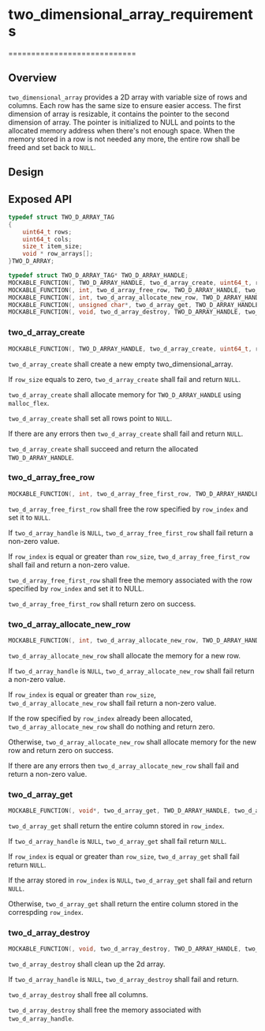 # two_dimensional_array_requirements
============================

## Overview

`two_dimensional_array` provides a 2D array with variable size of rows and columns. Each row has the same size to ensure easier access. The first dimension of array is resizable, it contains the pointer to the second dimension of array. The pointer is initialized to NULL and points to the allocated memory address when there's not enough space. When the memory stored in a row is not needed any more, the entire row shall be freed and set back to `NULL`.

## Design


## Exposed API
```c
typedef struct TWO_D_ARRAY_TAG
{
    uint64_t rows;
    uint64_t cols;
    size_t item_size;
    void * row_arrays[];
}TWO_D_ARRAY;

typedef struct TWO_D_ARRAY_TAG* TWO_D_ARRAY_HANDLE;
MOCKABLE_FUNCTION(, TWO_D_ARRAY_HANDLE, two_d_array_create, uint64_t, row_size, uint64_t, col_size, size_t, item_size);
MOCKABLE_FUNCTION(, int, two_d_array_free_row, TWO_D_ARRAY_HANDLE, two_d_array_handle, uint64_t, row_index);
MOCKABLE_FUNCTION(, int, two_d_array_allocate_new_row, TWO_D_ARRAY_HANDLE, two_d_array_handle, uint64_t, row_index);
MOCKABLE_FUNCTION(, unsigned char*, two_d_array_get, TWO_D_ARRAY_HANDLE, two_d_array_handle, uint64_t, row_index);
MOCKABLE_FUNCTION(, void, two_d_array_destroy, TWO_D_ARRAY_HANDLE, two_d_array_handle);
```

### two_d_array_create

```c
MOCKABLE_FUNCTION(, TWO_D_ARRAY_HANDLE, two_d_array_create, uint64_t, row_size, uint64_t, col_size);
```

`two_d_array_create` shall create a new empty two_dimensional_array.

If `row_size` equals to zero, `two_d_array_create` shall fail and return `NULL`.

`two_d_array_create` shall allocate memory for `TWO_D_ARRAY_HANDLE` using `malloc_flex`.

`two_d_array_create` shall set all rows point to `NULL`.

If there are any errors then `two_d_array_create` shall fail and return `NULL`.

`two_d_array_create` shall succeed and return the allocated `TWO_D_ARRAY_HANDLE`.

### two_d_array_free_row

```c
MOCKABLE_FUNCTION(, int, two_d_array_free_first_row, TWO_D_ARRAY_HANDLE, two_d_array_handle, uint64_t, row_index);
```

`two_d_array_free_first_row` shall free the row specified by `row_index` and set it to `NULL`.

If `two_d_array_handle` is `NULL`, `two_d_array_free_first_row` shall fail return a non-zero value.

If `row_index` is equal or greater than `row_size`, `two_d_array_free_first_row` shall fail and return a non-zero value.

`two_d_array_free_first_row` shall free the memory associated with the row specified by `row_index` and set it to NULL.

`two_d_array_free_first_row` shall return zero on success.

### two_d_array_allocate_new_row

```c
MOCKABLE_FUNCTION(, int, two_d_array_allocate_new_row, TWO_D_ARRAY_HANDLE, two_d_array_handle, uint64_t, row_index, size_t, item_size);
```

`two_d_array_allocate_new_row` shall allocate the memory for a new row.

If `two_d_array_handle` is `NULL`, `two_d_array_allocate_new_row` shall fail return a non-zero value.

If `row_index` is equal or greater than `row_size`, `two_d_array_allocate_new_row` shall fail return a non-zero value.

If the row specified by `row_index` already been allocated, `two_d_array_allocate_new_row` shall do nothing and return zero.

Otherwise, `two_d_array_allocate_new_row` shall allocate memory for the new row and return zero on success.

If there are any errors then `two_d_array_allocate_new_row` shall fail and return a non-zero value.

### two_d_array_get

```c
MOCKABLE_FUNCTION(, void*, two_d_array_get, TWO_D_ARRAY_HANDLE, two_d_array_handle, uint64_t, row_index, uint64_t, col_index);
```

`two_d_array_get` shall return the entire column stored in `row_index`.

If `two_d_array_handle` is `NULL`, `two_d_array_get` shall fail return `NULL`.

If `row_index` is equal or greater than `row_size`, `two_d_array_get` shall fail return `NULL`.

If the array stored in `row_index` is `NULL`, `two_d_array_get` shall fail and return `NULL`.

Otherwise, `two_d_array_get` shall return the entire column stored in the correspding `row_index`.

### two_d_array_destroy

```c
MOCKABLE_FUNCTION(, void, two_d_array_destroy, TWO_D_ARRAY_HANDLE, two_d_array_handle);
```

`two_d_array_destroy` shall clean up the 2d array.

If `two_d_array_handle` is `NULL`, `two_d_array_destroy` shall fail and return.

`two_d_array_destroy` shall free all columns.

`two_d_array_destroy` shall free the memory associated with `two_d_array_handle`.
